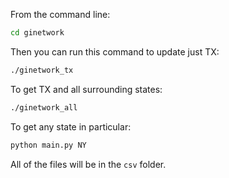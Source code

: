 
From the command line:

```bash
cd ginetwork
```

Then you can run this command to update just TX:

```bash
./ginetwork_tx
```

To get TX and all surrounding states:

```bash
./ginetwork_all
```

To get any state in particular:

```bash
python main.py NY
```

All of the files will be in the `csv` folder.
